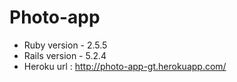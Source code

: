 # Photo-app

* Ruby version - 2.5.5
* Rails version - 5.2.4
* Heroku url : http://photo-app-gt.herokuapp.com/
